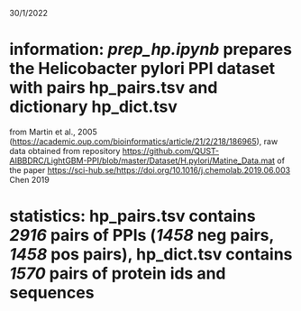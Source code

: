 30/1/2022
# information: *prep_hp.ipynb* prepares the Helicobacter pylori PPI dataset with pairs **hp_pairs.tsv** and dictionary **hp_dict.tsv**
from Martin et al., 2005 (https://academic.oup.com/bioinformatics/article/21/2/218/186965), raw data obtained from repository https://github.com/QUST-AIBBDRC/LightGBM-PPI/blob/master/Dataset/H.pylori/Matine_Data.mat of the paper https://sci-hub.se/https://doi.org/10.1016/j.chemolab.2019.06.003 Chen 2019
# statistics: **hp_pairs.tsv** contains *2916*  pairs of PPIs (*1458* neg pairs, *1458* pos pairs), **hp_dict.tsv** contains *1570* pairs of protein ids and sequences







